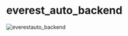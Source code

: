 # everest_auto_backend
![everestauto_backend](https://github.com/user-attachments/assets/7b187cb2-2fec-4ebb-9058-a397be1ca3bb)
